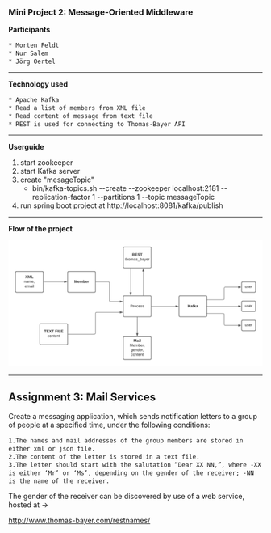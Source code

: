 ### Mini Project 2: Message-Oriented Middleware

**Participants**

    * Morten Feldt
    * Nur Salem
    * Jörg Oertel
 
 * * *

**Technology used**

    * Apache Kafka
    * Read a list of members from XML file
    * Read content of message from text file
    * REST is used for connecting to Thomas-Bayer API

 * * *
 
**Userguide**

   1. start zookeeper
   2. start Kafka server
   3. create "mesageTopic"
      * bin/kafka-topics.sh --create --zookeeper localhost:2181 --replication-factor 1 --partitions 1 --topic messageTopic
   4. run spring boot project at http://localhost:8081/kafka/publish

 * * *
 
**Flow of the project**

![diadgramFlow](diagram.png)

 * * *
 
## Assignment 3:  Mail Services

Create a messaging application, which sends notification letters to a group of people at a specified time, under the following conditions: 

    1.The names and mail addresses of the group members are stored in either xml or json file. 
    2.The content of the letter is stored in a text file.
    3.The letter should start with the salutation “Dear XX NN,”, where -XX is either ‘Mr’ or ‘Ms’, depending on the gender of the receiver; -NN is the name of the receiver. 

The gender of the receiver can be discovered by use of a web service, hosted at ->

http://www.thomas-bayer.com/restnames/ 

